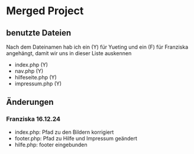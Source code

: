 # Merged Project

## benutzte Dateien

Nach dem Dateinamen hab ich ein (Y) für Yueting und ein (F) für Franziska angehängt, damit wir uns in dieser Liste auskennen

- index.php (Y)
- nav.php (Y)
- hilfeseite.php (Y)
- impressum.php (Y)

## Änderungen

### Franziska 16.12.24

- index.php: Pfad zu den Bildern korrigiert
- footer.php: Pfad zu Hilfe und Impressum geändert
- hilfe.php: footer eingebunden